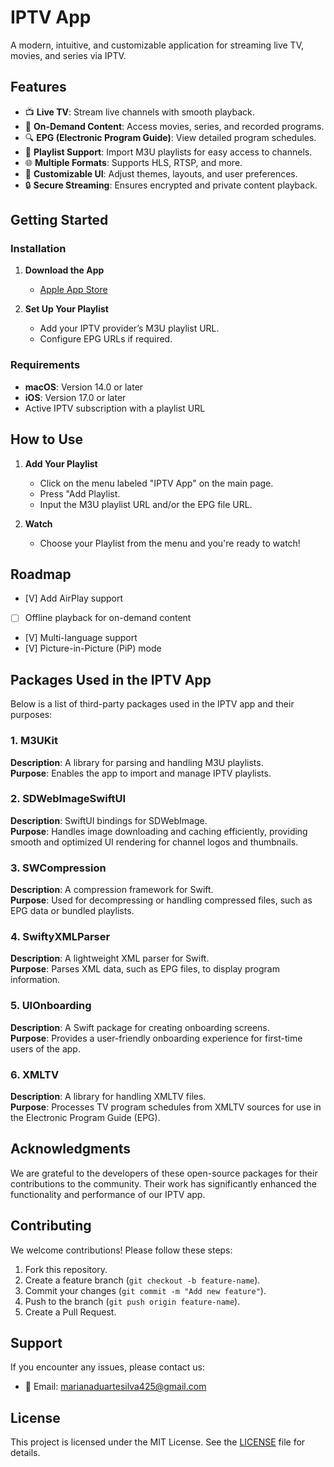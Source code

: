 # **IPTV App**  
A modern, intuitive, and customizable application for streaming live TV, movies, and series via IPTV.  

## **Features**  
- 📺 **Live TV**: Stream live channels with smooth playback.  
- 🎥 **On-Demand Content**: Access movies, series, and recorded programs.  
- 🔍 **EPG (Electronic Program Guide)**: View detailed program schedules.  
- 💾 **Playlist Support**: Import M3U playlists for easy access to channels.  
- 🌐 **Multiple Formats**: Supports HLS, RTSP, and more.  
- 🎨 **Customizable UI**: Adjust themes, layouts, and user preferences.  
- 🔒 **Secure Streaming**: Ensures encrypted and private content playback.  

## **Getting Started**  

### **Installation**  
1. **Download the App**  
   - [Apple App Store](https://apps.apple.com/lu/app/iptv-app/id6480924954)

2. **Set Up Your Playlist**  
   - Add your IPTV provider’s M3U playlist URL.  
   - Configure EPG URLs if required.  

### **Requirements**  
- **macOS**: Version 14.0 or later
- **iOS**: Version 17.0 or later
- Active IPTV subscription with a playlist URL

## **How to Use**
1. **Add Your Playlist**
   - Click on the menu labeled "IPTV App" on the main page.
   - Press "Add Playlist.
   - Input the M3U playlist URL and/or the EPG file URL.
  
2. **Watch**
   - Choose your Playlist from the menu and you're ready to watch!

## **Roadmap**  
- [V] Add AirPlay support
- [ ] Offline playback for on-demand content
- [V] Multi-language support
- [V] Picture-in-Picture (PiP) mode

## **Packages Used in the IPTV App**

Below is a list of third-party packages used in the IPTV app and their purposes:

### **1. M3UKit**  
**Description**: A library for parsing and handling M3U playlists.  
**Purpose**: Enables the app to import and manage IPTV playlists.  

### **2. SDWebImageSwiftUI**  
**Description**: SwiftUI bindings for SDWebImage.  
**Purpose**: Handles image downloading and caching efficiently, providing smooth and optimized UI rendering for channel logos and thumbnails.  

### **3. SWCompression**  
**Description**: A compression framework for Swift.  
**Purpose**: Used for decompressing or handling compressed files, such as EPG data or bundled playlists.  

### **4. SwiftyXMLParser**  
**Description**: A lightweight XML parser for Swift.  
**Purpose**: Parses XML data, such as EPG files, to display program information.  

### **5. UIOnboarding**  
**Description**: A Swift package for creating onboarding screens.  
**Purpose**: Provides a user-friendly onboarding experience for first-time users of the app.  

### **6. XMLTV**  
**Description**: A library for handling XMLTV files.  
**Purpose**: Processes TV program schedules from XMLTV sources for use in the Electronic Program Guide (EPG).  

## **Acknowledgments**
We are grateful to the developers of these open-source packages for their contributions to the community. Their work has significantly enhanced the functionality and performance of our IPTV app.

## **Contributing**  
We welcome contributions! Please follow these steps:
1. Fork this repository.
2. Create a feature branch (`git checkout -b feature-name`).
3. Commit your changes (`git commit -m "Add new feature"`).
4. Push to the branch (`git push origin feature-name`).
5. Create a Pull Request.

## **Support**
If you encounter any issues, please contact us:
- 📧 Email: [marianaduartesilva425@gmail.com](mailto:marianaduartesilva425@gmail.com)

## **License**  
This project is licensed under the MIT License. See the [LICENSE](LICENSE) file for details.
